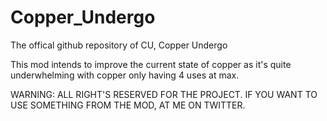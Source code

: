 # Copper_Undergo
The offical github repository of CU, Copper Undergo

This mod intends to improve the current state of copper as it's quite underwhelming with copper only having 4 uses at max.

WARNING: ALL RIGHT'S RESERVED FOR THE PROJECT. IF YOU WANT TO USE SOMETHING FROM THE MOD, AT ME ON TWITTER.
